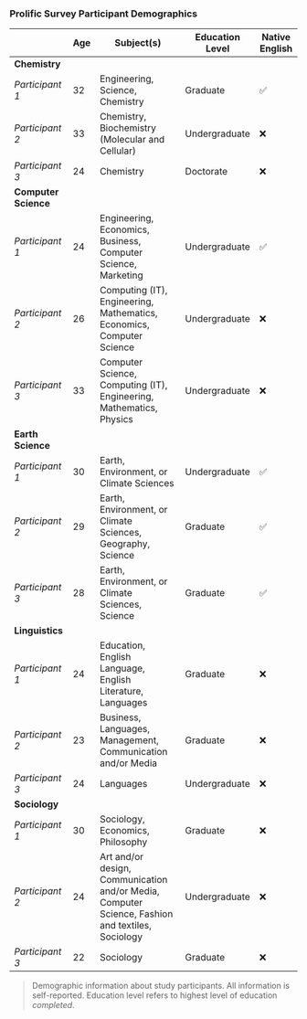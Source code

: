 ### Prolific Survey Participant Demographics

|                    | Age | Subject(s) | Education Level | Native English |
|--------------------|-----|------------------------------------------------------------------------------------------------|-----------------|----------------|
| **Chemistry**      |     |                                                                                                |                 |                |
| *Participant 1*    | 32  | Engineering, Science, Chemistry                                                                | Graduate        | ✅              |
| *Participant 2*    | 33  | Chemistry, Biochemistry (Molecular and Cellular)                                               | Undergraduate   | ❌              |
| *Participant 3*    | 24  | Chemistry                                                                                      | Doctorate       | ❌              |
| **Computer Science** |   |                                                                                                |                 |                |
| *Participant 1*    | 24  | Engineering, Economics, Business, Computer Science, Marketing                                  | Undergraduate   | ✅              |
| *Participant 2*    | 26  | Computing (IT), Engineering, Mathematics, Economics, Computer Science                          | Undergraduate   | ❌              |
| *Participant 3*    | 33  | Computer Science, Computing (IT), Engineering, Mathematics, Physics                            | Undergraduate   | ❌              |
| **Earth Science** |     |                                                                                                |                 |                |
| *Participant 1*    | 30  | Earth, Environment, or Climate Sciences                                                        | Undergraduate   | ✅              |
| *Participant 2*    | 29  | Earth, Environment, or Climate Sciences, Geography, Science                                    | Graduate        | ✅              |
| *Participant 3*    | 28  | Earth, Environment, or Climate Sciences, Science                                               | Graduate        | ✅              |
| **Linguistics**   |     |                                                                                                |                 |                |
| *Participant 1*    | 24  | Education, English Language, English Literature, Languages                                     | Graduate        | ❌              |
| *Participant 2*    | 23  | Business, Languages, Management, Communication and/or Media                                    | Graduate        | ❌              |
| *Participant 3*    | 24  | Languages                                                                                      | Undergraduate   | ❌              |
| **Sociology**     |     |                                                                                                |                 |                |
| *Participant 1*    | 30  | Sociology, Economics, Philosophy                                                               | Graduate        | ❌              |
| *Participant 2*    | 24  | Art and/or design, Communication and/or Media, Computer Science, Fashion and textiles, Sociology| Undergraduate   | ❌              |
| *Participant 3*    | 22  | Sociology                                                                                      | Graduate        | ❌              |

> Demographic information about study participants. All information is self-reported. Education level refers to highest level of education *completed*.

